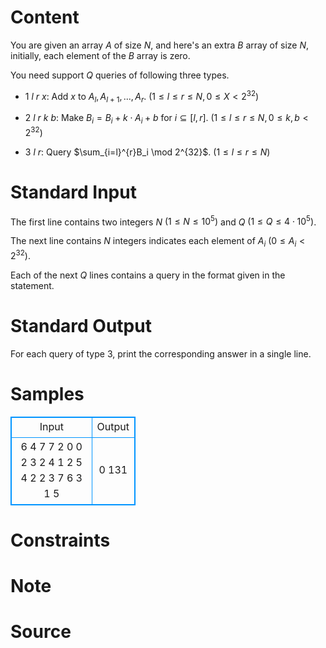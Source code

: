
# Content

You are given an array $A$ of size $N$, and here's an extra $B$ array of size $N$, initially, each element of the $B$ array is zero.

You need support $Q$ queries of following three types.

* $1$ $l$ $r$ $x$: Add $x$ to $A_l,A_{l+1},...,A_r$. $( 1 \leq l \leq r \leq N , 0 \leq X < 2^{32})$

* $2$ $l$ $r$ $k$ $b$: Make $B_i = B_i + k \cdot A_i + b$ for $i \subseteq [l,r]$. $( 1 \leq l \leq r \leq N , 0 \leq k,b < 2^{32})$

* $3$ $l$ $r$: Query $\sum_{i=l}^{r}B_i \mod 2^{32}$. $( 1 \leq l \leq r \leq N)$

# Standard Input

The first line contains two integers $N$ $(1 \leq N \leq 10^5)$ and $Q$ $(1 \leq Q \leq 4 \cdot 10^5)$.

The next line contains $N$ integers indicates each element of $A_i$ $( 0 \leq A_i < 2^{32})$.

Each of the next $Q$ lines contains a query in the format given in the statement.

# Standard Output

For each query of type $3$, print the corresponding answer in a single line.

# Samples

<style>
        table,table tr th, table tr td { border:1px solid #0094ff; }
        table { width: 200px; min-height: 25px; line-height: 25px; text-align: center; border-collapse: collapse;}   
    </style>
<table>
	<tr>
		<td>Input</td>
		<td>Output</td>
	</tr>
<tr><td>6 4
7 7 2 0 0 2
3 2 4
1 2 5 4
2 2 3 7 6
3 1 5</td><td>0
131</td></tr></table>


# Constraints



# Note



# Source



